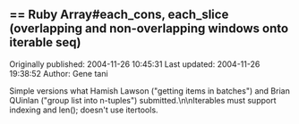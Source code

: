 ## == Ruby Array#each_cons, each_slice (overlapping and non-overlapping windows onto iterable seq) 
Originally published: 2004-11-26 10:45:31 
Last updated: 2004-11-26 19:38:52 
Author: Gene tani 
 
Simple versions what Hamish Lawson ("getting items in batches") and Brian QUinlan ("group list into n-tuples") submitted.\n\nIterables must support indexing and len(); doesn't use itertools.